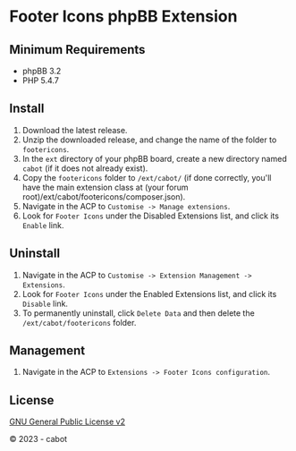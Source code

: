 # Footer Icons phpBB Extension

## Minimum Requirements
* phpBB 3.2
* PHP 5.4.7

## Install
1. Download the latest release.
2. Unzip the downloaded release, and change the name of the folder to `footericons`.
3. In the `ext` directory of your phpBB board, create a new directory named `cabot` (if it does not already exist).
4. Copy the `footericons` folder to `/ext/cabot/` (if done correctly, you'll have the main extension class at (your forum root)/ext/cabot/footericons/composer.json).
5. Navigate in the ACP to `Customise -> Manage extensions`.
6. Look for `Footer Icons` under the Disabled Extensions list, and click its `Enable` link.

## Uninstall
1. Navigate in the ACP to `Customise -> Extension Management -> Extensions`.
2. Look for `Footer Icons` under the Enabled Extensions list, and click its `Disable` link.
3. To permanently uninstall, click `Delete Data` and then delete the `/ext/cabot/footericons` folder.

## Management
1. Navigate in the ACP to `Extensions -> Footer Icons configuration`.

## License
[GNU General Public License v2](http://opensource.org/licenses/GPL-2.0)

© 2023 - cabot
